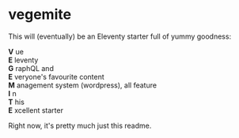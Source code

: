 # vegemite

This will (eventually) be an Eleventy starter full of yummy goodness:

**V** ue <br />
**E** leventy <br />
**G** raphQL and <br />
**E** veryone's favourite content <br />
**M** anagement system (wordpress), all feature <br />
**I** n <br />
**T** his <br />
**E** xcellent starter

Right now, it's pretty much just this readme.
